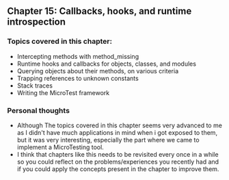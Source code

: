 
## Chapter 15: Callbacks, hooks, and runtime introspection

### Topics covered in this chapter:
- Intercepting methods with method_missing
- Runtime hooks and callbacks for objects, classes, and modules
- Querying objects about their methods, on various criteria
- Trapping references to unknown constants
- Stack traces
- Writing the MicroTest framework


### Personal thoughts

- Although The topics covered in this chapter seems very advanced to me as I didn't have much applications in mind when i got exposed to them, but it was very interesting, especially the part where we came to implement a MicroTesting tool.
- I think that chapters like this needs to be revisited every once in a while so you could reflect on the problems/experiences you recently had and if you could apply the concepts present in the chapter to improve them.
